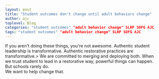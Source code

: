 ```yaml
---
layout: post
title: "Student outcomes don't change until adult behaviors change"
author: ajc
toplevel: Blog
categories: "student outcomes" "adult behavior change" SLRP SOFG AJC
tags: "student outcomes" "adult behavior change" SLRP SOFG AJC
---
```


If you aren't doing these things, you're not awesome. Authentic student leadership is transformative. Authentic restorative practices are transformative.>
We are committed to merging and deploying both. When we trust student to lead in a restorative way, powerful things can happen. But schools rarely do.<br/>
We want to help change that.
